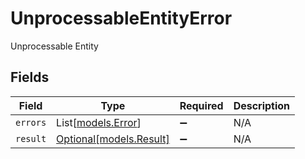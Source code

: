 # UnprocessableEntityError

Unprocessable Entity


## Fields

| Field                                          | Type                                           | Required                                       | Description                                    |
| ---------------------------------------------- | ---------------------------------------------- | ---------------------------------------------- | ---------------------------------------------- |
| `errors`                                       | List[[models.Error](../models/error.md)]       | :heavy_minus_sign:                             | N/A                                            |
| `result`                                       | [Optional[models.Result]](../models/result.md) | :heavy_minus_sign:                             | N/A                                            |